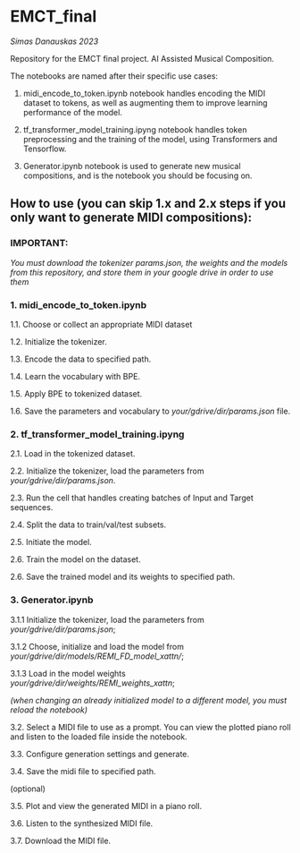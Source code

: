 
# EMCT_final
*Simas Danauskas 2023*

Repository for the EMCT final project. AI Assisted Musical Composition.

The notebooks are named after their specific use cases:

1. midi_encode_to_token.ipynb notebook handles encoding the MIDI dataset to tokens, as well as augmenting them to improve learning performance of the model.

2. tf_transformer_model_training.ipyng notebook handles token preprocessing and the training of the model, using Transformers and Tensorflow.

3. Generator.ipynb notebook is used to generate new musical compositions, and is the notebook you should be focusing on.



## How to use (you can skip 1.x and 2.x steps if you only want to generate MIDI compositions): 

### IMPORTANT:
*You must download the tokenizer params.json, the weights and the models from this repository, and store them in your google drive in order to use them*


### 1. midi_encode_to_token.ipynb ###

1.1. Choose or collect an appropriate MIDI dataset

1.2. Initialize the tokenizer.

1.3. Encode the data to specified path.

1.4. Learn the vocabulary with BPE.

1.5. Apply BPE to tokenized dataset.

1.6. Save the parameters and vocabulary to *your/gdrive/dir/params.json* file.


### 2. tf_transformer_model_training.ipyng ###

2.1. Load in the tokenized dataset.

2.2. Initialize the tokenizer, load the parameters from *your/gdrive/dir/params.json*.

2.3. Run the cell that handles creating batches of Input and Target sequences.

2.4. Split the data to train/val/test subsets.

2.5. Initiate the model.

2.6. Train the model on the dataset.

2.6. Save the trained model and its weights to specified path.


### 3. Generator.ipynb ###

3.1.1 Initialize the tokenizer, load the parameters from *your/gdrive/dir/params.json*; 

3.1.2 Choose, initialize and load the model from *your/gdrive/dir/models/REMI_FD_model_xattn/*;

3.1.3 Load in the model weights *your/gdrive/dir/weights/REMI_weights_xattn*;

*(when changing an already initialized model to a different model, you must reload the notebook)*

3.2. Select a MIDI file to use as a prompt. You can view the plotted piano roll and listen to the loaded file inside the notebook.

3.3. Configure generation settings and generate.

3.4. Save the midi file to specified path.


(optional)

3.5. Plot and view the generated MIDI in a piano roll.

3.6. Listen to the synthesized MIDI file.

3.7. Download the MIDI file.
